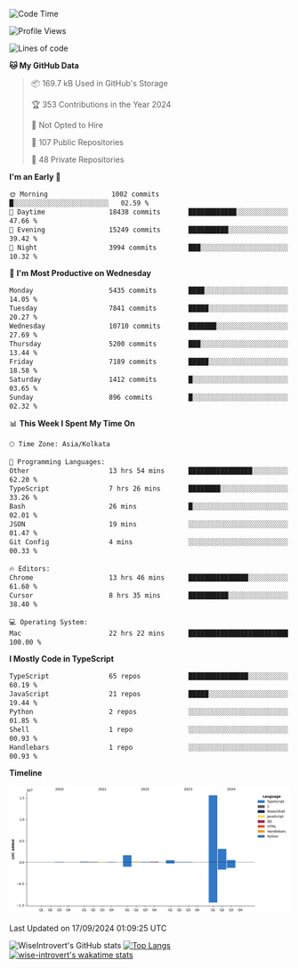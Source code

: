<!--START_SECTION:waka-->
![Code Time](http://img.shields.io/badge/Code%20Time-1%2C610%20hrs%2017%20mins-blue)

![Profile Views](http://img.shields.io/badge/Profile%20Views-0-blue)

![Lines of code](https://img.shields.io/badge/From%20Hello%20World%20I%27ve%20Written-22.1%20million%20lines%20of%20code-blue)

**🐱 My GitHub Data** 

> 📦 169.7 kB Used in GitHub's Storage 
 > 
> 🏆 353 Contributions in the Year 2024
 > 
> 🚫 Not Opted to Hire
 > 
> 📜 107 Public Repositories 
 > 
> 🔑 48 Private Repositories 
 > 
**I'm an Early 🐤** 

```text
🌞 Morning                1002 commits        █░░░░░░░░░░░░░░░░░░░░░░░░   02.59 % 
🌆 Daytime                18438 commits       ████████████░░░░░░░░░░░░░   47.66 % 
🌃 Evening                15249 commits       ██████████░░░░░░░░░░░░░░░   39.42 % 
🌙 Night                  3994 commits        ███░░░░░░░░░░░░░░░░░░░░░░   10.32 % 
```
📅 **I'm Most Productive on Wednesday** 

```text
Monday                   5435 commits        ████░░░░░░░░░░░░░░░░░░░░░   14.05 % 
Tuesday                  7841 commits        █████░░░░░░░░░░░░░░░░░░░░   20.27 % 
Wednesday                10710 commits       ███████░░░░░░░░░░░░░░░░░░   27.69 % 
Thursday                 5200 commits        ███░░░░░░░░░░░░░░░░░░░░░░   13.44 % 
Friday                   7189 commits        █████░░░░░░░░░░░░░░░░░░░░   18.58 % 
Saturday                 1412 commits        █░░░░░░░░░░░░░░░░░░░░░░░░   03.65 % 
Sunday                   896 commits         █░░░░░░░░░░░░░░░░░░░░░░░░   02.32 % 
```


📊 **This Week I Spent My Time On** 

```text
🕑︎ Time Zone: Asia/Kolkata

💬 Programming Languages: 
Other                    13 hrs 54 mins      ████████████████░░░░░░░░░   62.20 % 
TypeScript               7 hrs 26 mins       ████████░░░░░░░░░░░░░░░░░   33.26 % 
Bash                     26 mins             █░░░░░░░░░░░░░░░░░░░░░░░░   02.01 % 
JSON                     19 mins             ░░░░░░░░░░░░░░░░░░░░░░░░░   01.47 % 
Git Config               4 mins              ░░░░░░░░░░░░░░░░░░░░░░░░░   00.33 % 

🔥 Editors: 
Chrome                   13 hrs 46 mins      ███████████████░░░░░░░░░░   61.60 % 
Cursor                   8 hrs 35 mins       ██████████░░░░░░░░░░░░░░░   38.40 % 

💻 Operating System: 
Mac                      22 hrs 22 mins      █████████████████████████   100.00 % 
```

**I Mostly Code in TypeScript** 

```text
TypeScript               65 repos            ███████████████░░░░░░░░░░   60.19 % 
JavaScript               21 repos            █████░░░░░░░░░░░░░░░░░░░░   19.44 % 
Python                   2 repos             ░░░░░░░░░░░░░░░░░░░░░░░░░   01.85 % 
Shell                    1 repo              ░░░░░░░░░░░░░░░░░░░░░░░░░   00.93 % 
Handlebars               1 repo              ░░░░░░░░░░░░░░░░░░░░░░░░░   00.93 % 
```



**Timeline**

![Lines of Code chart](https://raw.githubusercontent.com/wise-introvert/wise-introvert/master/assets/bar_graph.png)


 Last Updated on 17/09/2024 01:09:25 UTC
<!--END_SECTION:waka-->

![WiseIntrovert's GitHub stats](https://github-readme-stats.vercel.app/api?username=wise-introvert&count_private=true&show_icons=true)
[![Top Langs](https://github-readme-stats.vercel.app/api/top-langs/?username=wise-introvert&langs_count=10)](https://github.com/anuraghazra/github-readme-stats)
[![wise-introvert's wakatime stats](https://github-readme-stats.vercel.app/api/wakatime?username=wiseintrovert)](https://github.com/anuraghazra/github-readme-stats)
